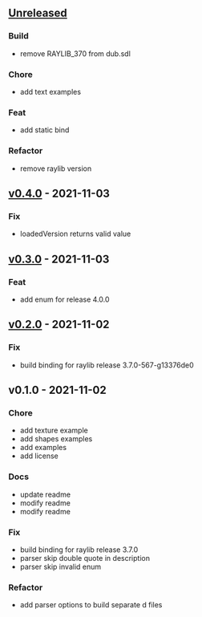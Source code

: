 <a name="unreleased"></a>
## [Unreleased]

### Build
- remove RAYLIB_370 from dub.sdl

### Chore
- add text examples

### Feat
- add static bind

### Refactor
- remove raylib version


<a name="v0.4.0"></a>
## [v0.4.0] - 2021-11-03
### Fix
- loadedVersion returns valid value


<a name="v0.3.0"></a>
## [v0.3.0] - 2021-11-03
### Feat
- add enum for release 4.0.0


<a name="v0.2.0"></a>
## [v0.2.0] - 2021-11-02
### Fix
- build binding for raylib release 3.7.0-567-g13376de0


<a name="v0.1.0"></a>
## v0.1.0 - 2021-11-02
### Chore
- add texture example
- add shapes examples
- add examples
- add license

### Docs
- update readme
- modify readme
- modify readme

### Fix
- build binding for raylib release 3.7.0
- parser skip double quote in description
- parser skip invalid enum

### Refactor
- add parser options to build separate d files


[Unreleased]: /compare/v0.4.0...HEAD
[v0.4.0]: /compare/v0.3.0...v0.4.0
[v0.3.0]: /compare/v0.2.0...v0.3.0
[v0.2.0]: /compare/v0.1.0...v0.2.0
